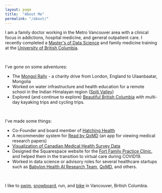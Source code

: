 ```yaml
---
layout: page
title:  "About Me"
permalink: "/about/"
---
```


I am a family doctor working in the Metro Vancouver area with a clinical focus in addictions, hospital medicine, and general outpatient care. I recently completed a [Master's of Data Science](https://masterdatascience.science.ubc.ca/) and family medicine training at the [University of British Columbia](http://mdprogram.med.ubc.ca/2016/10/11/md-student-daniel-raff-receives-the-2016-canadian-medical-hall-of-fame-award/).  


<br>


I've gone on some adventures:

* The [Mongol Rally](https://danielraff.com/travel/Mongol-Rally.html) - a charity drive from London, England to Ulaanbaatar, Mongolia  
* Worked on water infrastructure and health education for a remote school in the Indian Himalayan region ([Spiti Valley](https://en.wikipedia.org/wiki/Spiti_Valley))  
* Explored (and continue to explore) [Beautiful British Columbia](https://www.youtube.com/watch?v=dNFrZNjs2ng) with multi-day kayaking trips and cycling trips.  

<br>

I've made some things:

* Co-Founder and board member of [Hatching Health](http://www.hatchinghealth.com/)
* A recommender system for [Read by QxMD](https://qxmd.com/read-by-qxmd) (an app for viewing medical research papers)
* [Visualization of Canadian Medical Health Survey Data](https://raffrica.shinyapps.io/cad_mental_health_viz/)
* Designed the Squarespace website for the [Fort Family Practice Clinic](https://www.fortfamilypractice.ca/), and helped them in the transition to virtual care during COVID19.
* Worked in data science or advisory roles for several healthcare startups such as [Babylon Health AI Research Team](https://www.babylonhealth.com/ai), [QxMD](https://qxmd.com/read-by-qxmd), and others.  

<br>

I like to [swim](http://vancouver.ca/parks-recreation-culture/kitsilano-pool.aspx), [snowboard](https://www.whistlerblackcomb.com/), run, and [bike](https://www.rbcgranfondo.com/whistler/) in Vancouver, British Columbia.  
